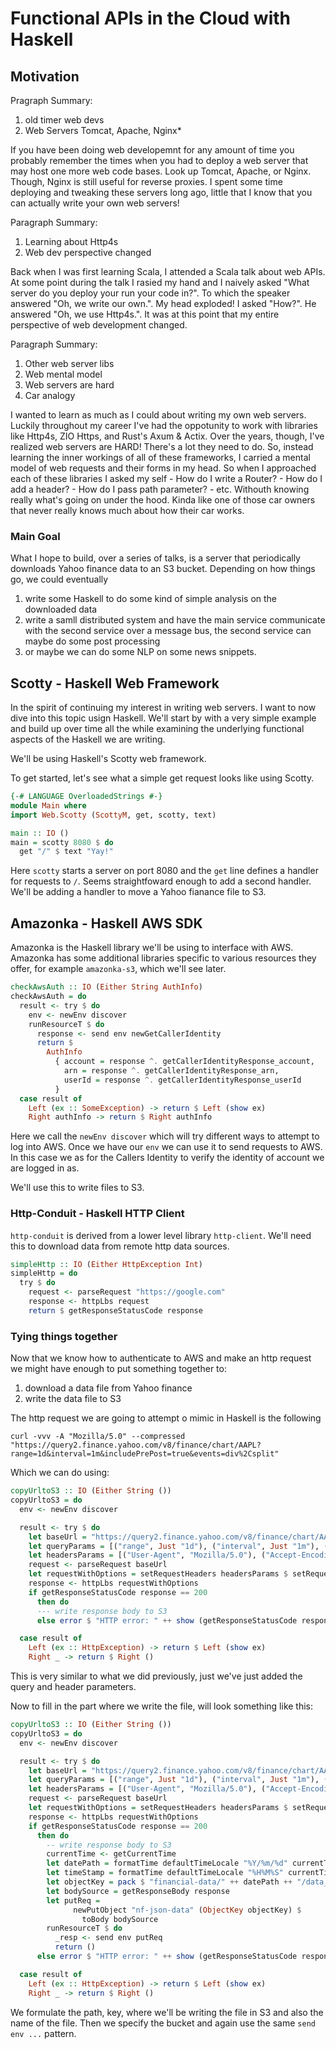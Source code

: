 # Functional APIs in the Cloud with Haskell

## Motivation

Pragraph Summary:
1. old timer web devs
2. Web Servers Tomcat, Apache, Nginx*

If you have been doing web developemnt for any amount of time you probably remember the times
when you had to deploy a web server that may host one more web code bases. Look up Tomcat, Apache, or Nginx. Though, Nginx is still useful for reverse proxies. I spent some time deploying and tweaking these servers long ago,  little that I know that you can actually write your own web servers!


Paragraph Summary:
1. Learning about Http4s
2. Web dev perspective changed

Back when I was first learning Scala, I attended a Scala talk about web APIs. At some point during the talk I rasied my hand and I naively asked "What server do you deploy your run your code in?". To which the speaker answered "Oh, we write our own.". My head exploded! I asked "How?". He answered "Oh, we use Http4s.". It was at this point that my entire perspective of web development changed.


Paragraph Summary:
1. Other web server libs
2. Web mental model
3. Web servers are hard
4. Car analogy

I wanted to learn as much as I could about writing my own web servers. Luckily throughout my career I've had the oppotunity to work with libraries like Http4s, ZIO Https, and Rust's Axum & Actix. Over the years, though, I've realized web servers are HARD! There's a lot they need to do. So, instead learning the inner workings of all of these frameworks, I carried a mental model of web requests and their forms in my head. So when I approached each of these libraries I asked my self - How do I write a Router? - How do I add a header? - How do I pass path parameter? - etc. Withouth knowing really what's going on under the hood. Kinda like one of those car owners that never really knows much about how their car works.


### Main Goal
What I hope to build, over a series of talks, is a server that periodically downloads Yahoo finance data to an S3 bucket.
Depending on how things go, we could eventually 
1. write some Haskell to do some kind of simple analysis on the downloaded data
2. write a samll distributed system and have the main service communicate with the second service over a message bus, the second service can maybe do some post processing
3. or maybe we can do some NLP on some news snippets.

## Scotty - Haskell Web Framework

In the spirit of continuing my interest in writing web servers. I want to now dive into this topic usign Haskell. We'll start by with a very simple example and build up over time all the while examining the underlying functional aspects of the Haskell we are writing.

We'll be using Haskell's Scotty web framework.

To get started, let's see what a simple get request looks like using Scotty.

```haskell
{-# LANGUAGE OverloadedStrings #-}
module Main where
import Web.Scotty (ScottyM, get, scotty, text)

main :: IO ()
main = scotty 8080 $ do
  get "/" $ text "Yay!"
```

Here `scotty` starts a server on port 8080 and the `get` line defines a handler for requests to `/`.
Seems straightfoward enough to add a second handler. We'll be adding a handler to move a Yahoo fianance file to S3.

## Amazonka - Haskell AWS SDK
Amazonka is the Haskell library we'll be using to interface with AWS. Amazonka has some additional libraries specific to
various resources they offer, for example `amazonka-s3`, which we'll see later.

```haskell
checkAwsAuth :: IO (Either String AuthInfo)
checkAwsAuth = do
  result <- try $ do
    env <- newEnv discover
    runResourceT $ do
      response <- send env newGetCallerIdentity
      return $
        AuthInfo
          { account = response ^. getCallerIdentityResponse_account,
            arn = response ^. getCallerIdentityResponse_arn,
            userId = response ^. getCallerIdentityResponse_userId
          }
  case result of
    Left (ex :: SomeException) -> return $ Left (show ex)
    Right authInfo -> return $ Right authInfo
```

Here we call the `newEnv discover` which will try different ways to attempt to log into AWS.
Once we have our `env` we can use it to send requests to AWS. In this case we as for the Callers Identity to verify
the identity of account we are logged in as.

We'll use this to write files to S3.

### Http-Conduit - Haskell HTTP Client
`http-conduit` is derived from a lower level library `http-client`. We'll need this to download data from remote http data sources.

```haskell
simpleHttp :: IO (Either HttpException Int)
simpleHttp = do
  try $ do
    request <- parseRequest "https://google.com"
    response <- httpLbs request
    return $ getResponseStatusCode response
```

### Tying things together
Now that we know how to authenticate to AWS and make an http request we might have enough to put something together to:
1. download a data file from Yahoo finance
2. write the data file to S3

The http request we are going to attempt o mimic in Haskell is the following

```console
curl -vvv -A "Mozilla/5.0" --compressed "https://query2.finance.yahoo.com/v8/finance/chart/AAPL?range=1d&interval=1m&includePrePost=true&events=div%2Csplit"
```

Which we can do using:

```haskell
copyUrltoS3 :: IO (Either String ())
copyUrltoS3 = do
  env <- newEnv discover

  result <- try $ do
    let baseUrl = "https://query2.finance.yahoo.com/v8/finance/chart/AAPL"
    let queryParams = [("range", Just "1d"), ("interval", Just "1m"), ("includePrePost", Just "true"), ("events", Just "div,split")]
    let headersParams = [("User-Agent", "Mozilla/5.0"), ("Accept-Encoding", "gzip, deflate")]
    request <- parseRequest baseUrl
    let requestWithOptions = setRequestHeaders headersParams $ setRequestQueryString queryParams request
    response <- httpLbs requestWithOptions
    if getResponseStatusCode response == 200
      then do
      --- write response body to S3
      else error $ "HTTP error: " ++ show (getResponseStatusCode response)

  case result of
    Left (ex :: HttpException) -> return $ Left (show ex)
    Right _ -> return $ Right ()
```

This is very similar to what we did previously, just we've just added the query and header parameters.


Now to fill in the part where we write the file, will look something like this:

```haskell
copyUrltoS3 :: IO (Either String ())
copyUrltoS3 = do
  env <- newEnv discover

  result <- try $ do
    let baseUrl = "https://query2.finance.yahoo.com/v8/finance/chart/AAPL"
    let queryParams = [("range", Just "1d"), ("interval", Just "1m"), ("includePrePost", Just "true"), ("events", Just "div,split")]
    let headersParams = [("User-Agent", "Mozilla/5.0"), ("Accept-Encoding", "gzip, deflate")]
    request <- parseRequest baseUrl
    let requestWithOptions = setRequestHeaders headersParams $ setRequestQueryString queryParams request
    response <- httpLbs requestWithOptions
    if getResponseStatusCode response == 200
      then do
        -- write response body to S3
        currentTime <- getCurrentTime
        let datePath = formatTime defaultTimeLocale "%Y/%m/%d" currentTime
        let timeStamp = formatTime defaultTimeLocale "%H%M%S" currentTime
        let objectKey = pack $ "financial-data/" ++ datePath ++ "/data_" ++ timeStamp ++ ".json"
        let bodySource = getResponseBody response
        let putReq =
              newPutObject "nf-json-data" (ObjectKey objectKey) $
                toBody bodySource
        runResourceT $ do
          _resp <- send env putReq
          return ()
      else error $ "HTTP error: " ++ show (getResponseStatusCode response)

  case result of
    Left (ex :: HttpException) -> return $ Left (show ex)
    Right _ -> return $ Right ()
```

We formulate the path, key, where we'll be writing the file in S3 and also the name of the file.
Then we specify the bucket and again use the same `send env ...` pattern. 

